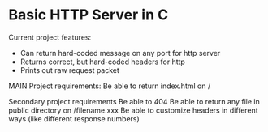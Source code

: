 # Basic HTTP Server in C

Current project features:
- Can return hard-coded message on any port for http server
- Returns correct, but hard-coded headers for http
- Prints out raw request packet

MAIN Project requirements:
Be able to return index.html on /

Secondary project requirements
Be able to 404
Be able to return any file in public directory on /filename.xxx
Be able to customize headers in different ways (like different response numbers)